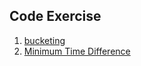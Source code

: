 Code Exercise
-------------

1. [bucketing](./bucketing)
2. [Minimum Time Difference](./minimum_time_difference.md)